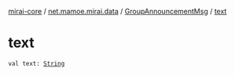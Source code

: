 [mirai-core](../../index.md) / [net.mamoe.mirai.data](../index.md) / [GroupAnnouncementMsg](index.md) / [text](./text.md)

# text

`val text: `[`String`](https://kotlinlang.org/api/latest/jvm/stdlib/kotlin/-string/index.html)
